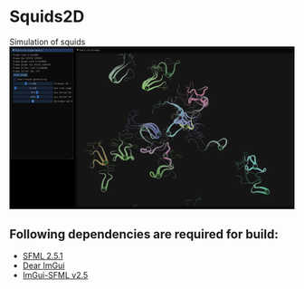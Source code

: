 # Squids2D
Simulation of squids
<img src="./squids2D.png">

Following dependencies are required for build:
-----
* [SFML 2.5.1](https://github.com/SFML/SFML)
* [Dear ImGui](https://github.com/ocornut/imgui)
* [ImGui-SFML v2.5](https://github.com/eliasdaler/imgui-sfml)
